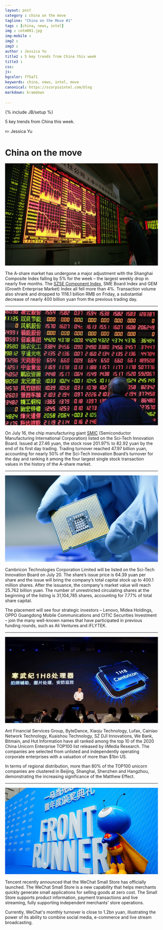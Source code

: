 ```yaml
---
layout: post
category : china on the move
tagline: "China on the Move #1"
tags : [china, news, intel]
img : cotm001.jpg
img-mobile : 
img2 : 
img3 : 
author : Jessica Yu
title2 : 5 key trends from China this week
title3 : 
css: 
js: 
bgcolor: ff5a71
keywords: china, news, intel, move
canonical: https://scorpiointel.com/blog
markdown: kramdown

---
```

{% include JB/setup %}

5 key trends from China this week.

✏️ Jessica Yu

<!--more-->

# China on the move

![Shanghai Composite Index adjustment](/assets/images/cotm1/1.jpg "A Share Market adjustment")

The A-share market has undergone a major adjustment with the Shanghai Composite Index falling by 5% for the week – the largest weekly drop in nearly five months. The [SZSE Component Index](https://capital.com/szse-component-index-definition), SME Board Index and GEM (Growth Enterprise Market) Index all fell more than 4%.  Transaction volume also shrank and dropped to 1116.1 billion RMB on Friday, a substantial decrease of nearly 400 billion yuan from the previous trading day.

---
![SMIC IPO](/assets/images/cotm1/2.jpg "SMIC Sci-Tech")

On July 16, the chip manufacturing giant [SMIC](http://www.smics.com/en/) (Semiconductor Manufacturing International Corporation) listed on the Sci-Tech Innovation Board. Issued at 27.46 yuan, the stock rose 201.97% to 82.92 yuan by the end of its first day trading. Trading turnover reached 47.97 billion yuan, accounting for nearly 50% of the Sci-Tech Innovation Board’s turnover for the day and ranking it among the four largest single stock transaction values in the history of the A-share market.

---
![Cambricon Technologies Corporation Limited IPO](/assets/images/cotm1/3.jpg "Cambricon Technologies Corporation Limited")

Cambricon Technologies Corporation Limited will be listed on the Sci-Tech Innovation Board on July 20. The share’s issue price is 64.39 yuan per share and the issue will bring the company’s total capital stock up to 400.1 million shares. After the issuance, the company's market value will reach 25.762 billion yuan. The number of unrestricted circulating shares at the beginning of the listing is 31,104,785 shares, accounting for 7.77% of total share capital.

The placement will see four strategic investors – Lenovo, Midea Holdings, OPPO Guangdong Mobile Communications and CITIC Securities Investment – join the many well-known names that have participated in previous funding rounds, such as Ali Ventures and iFLYTEK.

---
![China Unicorn Enterprise TOP 100](/assets/images/cotm1/4.jpg "China Unicorn Enterprise TOP 100")

Ant Financial Services Group, ByteDance, Xiaoju Technology, Lufax, Cainiao Network Technology, Kuaishou Technology, SZ DJI Innovations, We Bank, Bitmain, and Hut Information have all ranked among the top 10 of the 2020 China Unicorn Enterprise TOP100 list released by iiMedia Research. The companies are selected from unlisted and independently operating corporate enterprises with a valuation of more than $1bn US.

In terms of regional distribution, more than 80% of the TOP100 unicorn companies are clustered in Beijing, Shanghai, Shenzhen and Hangzhou, demonstrating the increasing significance of the Matthew Effect.

---
![Tencent small store](/assets/images/cotm1/5.jpg "Tencent small store")

Tencent recently announced that the WeChat Small Store has officially launched. The WeChat Small Store is a new capability that helps merchants quickly generate small applications for selling goods at zero cost. The Small Store supports product information, payment transactions and live streaming, fully supporting independent merchants' store operations. 

Currently, WeChat's monthly turnover is close to 1.2bn yuan, illustrating the power of its ability to combine social media, e-commerce and live stream broadcasting.
